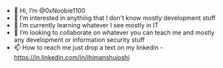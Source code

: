 - 👋 Hi, I’m @0xNoobie1100
- 👀 I’m interested in anything that I don't know mostly development stuff
- 🌱 I’m currently learning whatever I see mostly in IT
- 💞️ I’m looking to collaborate on whatever you can teach me and mostly any development or information security stuff
- 📫 How to reach me just drop a text on my linkedin - https://in.linkedin.com/in/ihimanshujoshi

<!---
0xNoobie1100/0xNoobie1100 is a ✨ special ✨ repository because its `README.md` (this file) appears on your GitHub profile.
You can click the Preview link to take a look at your changes.
--->
